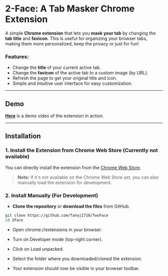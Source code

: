 # 2-Face: A Tab Masker Chrome Extension

A simple **Chrome extension** that lets you **mask your tab** by changing the **tab title** and **favicon**. This is useful for organizing your browser tabs, making them more personalized, keep the privacy or just for fun!

### Features:
- Change the **title** of your current active tab.
- Change the **favicon** of the active tab to a custom image (by URL).
- Refresh the page to get your original title and icon.
- Simple and intuitive user interface for easy customization.

---

## Demo

[**Here**](https://example.com) is a demo video of the extension in action.

---

## Installation

### 1. **Install the Extension from Chrome Web Store (Currently not available)**
You can directly install the extension from the [Chrome Web Store](https://chrome.google.com/webstore).

> **Note:** If it's not available on the Chrome Web Store yet, you can also manually load the extension for development.

### 2. **Install Manually (For Development)**

- **Clone the repository** or **download the files** from GitHub.

```bash
git clone https://github.com/Tanuj1718/TwoFace
cd 2Face
```
- Open chrome://extensions in your browser.

- Turn on Developer mode (top-right corner).

- Click on Load unpacked.

- Select the folder where you downloaded/cloned the extension.

- Your extension should now be visible in your browser toolbar.

